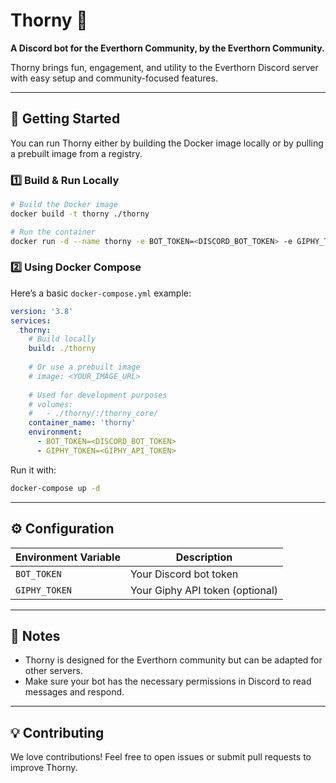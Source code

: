 # Thorny 🤖

**A Discord bot for the Everthorn Community, by the Everthorn Community.**

Thorny brings fun, engagement, and utility to the Everthorn Discord server with easy setup and community-focused features.

---

## 🚀 Getting Started

You can run Thorny either by building the Docker image locally or by pulling a prebuilt image from a registry.

### 1️⃣ Build & Run Locally

```bash
# Build the Docker image
docker build -t thorny ./thorny

# Run the container
docker run -d --name thorny -e BOT_TOKEN=<DISCORD_BOT_TOKEN> -e GIPHY_TOKEN=<GIPHY_API_TOKEN> thorny
```

### 2️⃣ Using Docker Compose

Here’s a basic `docker-compose.yml` example:

```yaml
version: '3.8'
services:
  thorny:
    # Build locally
    build: ./thorny
    
    # Or use a prebuilt image
    # image: <YOUR_IMAGE_URL>
    
    # Used for development purposes
    # volumes:
    #   - ./thorny/:/thorny_core/
    container_name: 'thorny'
    environment:
      - BOT_TOKEN=<DISCORD_BOT_TOKEN>
      - GIPHY_TOKEN=<GIPHY_API_TOKEN>
```

Run it with:

```bash
docker-compose up -d
```

---

## ⚙️ Configuration

| Environment Variable | Description                     |
| -------------------- | ------------------------------- |
| `BOT_TOKEN`          | Your Discord bot token          |
| `GIPHY_TOKEN`        | Your Giphy API token (optional) |

---

## 📝 Notes

* Thorny is designed for the Everthorn community but can be adapted for other servers.
* Make sure your bot has the necessary permissions in Discord to read messages and respond.

---

## 💡 Contributing

We love contributions! Feel free to open issues or submit pull requests to improve Thorny.
